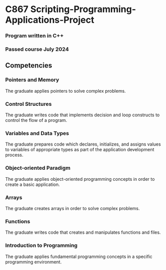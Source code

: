 ﻿# C867 Scripting-Programming-Applications-Project

### Program written in C++
### Passed course July 2024

## Competencies

### Pointers and Memory

The graduate applies pointers to solve complex problems.

### Control Structures

The graduate writes code that implements decision and loop constructs to control the flow of a program.

### Variables and Data Types

The graduate prepares code which declares, initializes, and assigns values to variables of appropriate types as part of the application development process.

### Object-oriented Paradigm

The graduate applies object-oriented programming concepts in order to create a basic application.

### Arrays

The graduate creates arrays in order to solve complex problems.

### Functions

The graduate writes code that creates and manipulates functions and files.

### Introduction to Programming

The graduate applies fundamental programming concepts in a specific programming environment.


